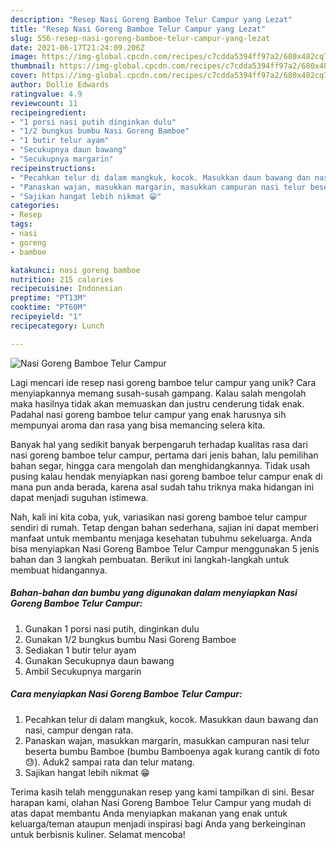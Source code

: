 ```yaml
---
description: "Resep Nasi Goreng Bamboe Telur Campur yang Lezat"
title: "Resep Nasi Goreng Bamboe Telur Campur yang Lezat"
slug: 556-resep-nasi-goreng-bamboe-telur-campur-yang-lezat
date: 2021-06-17T21:24:09.206Z
image: https://img-global.cpcdn.com/recipes/c7cdda5394ff97a2/680x482cq70/nasi-goreng-bamboe-telur-campur-foto-resep-utama.jpg
thumbnail: https://img-global.cpcdn.com/recipes/c7cdda5394ff97a2/680x482cq70/nasi-goreng-bamboe-telur-campur-foto-resep-utama.jpg
cover: https://img-global.cpcdn.com/recipes/c7cdda5394ff97a2/680x482cq70/nasi-goreng-bamboe-telur-campur-foto-resep-utama.jpg
author: Dollie Edwards
ratingvalue: 4.9
reviewcount: 11
recipeingredient:
- "1 porsi nasi putih dinginkan dulu"
- "1/2 bungkus bumbu Nasi Goreng Bamboe"
- "1 butir telur ayam"
- "Secukupnya daun bawang"
- "Secukupnya margarin"
recipeinstructions:
- "Pecahkan telur di dalam mangkuk, kocok. Masukkan daun bawang dan nasi, campur dengan rata."
- "Panaskan wajan, masukkan margarin, masukkan campuran nasi telur beserta bumbu Bamboe (bumbu Bamboenya agak kurang cantik di foto 😓). Aduk2 sampai rata dan telur matang."
- "Sajikan hangat lebih nikmat 😁"
categories:
- Resep
tags:
- nasi
- goreng
- bamboe

katakunci: nasi goreng bamboe 
nutrition: 215 calories
recipecuisine: Indonesian
preptime: "PT13M"
cooktime: "PT60M"
recipeyield: "1"
recipecategory: Lunch

---
```



![Nasi Goreng Bamboe Telur Campur](https://img-global.cpcdn.com/recipes/c7cdda5394ff97a2/680x482cq70/nasi-goreng-bamboe-telur-campur-foto-resep-utama.jpg)

Lagi mencari ide resep nasi goreng bamboe telur campur yang unik? Cara menyiapkannya memang susah-susah gampang. Kalau salah mengolah maka hasilnya tidak akan memuaskan dan justru cenderung tidak enak. Padahal nasi goreng bamboe telur campur yang enak harusnya sih mempunyai aroma dan rasa yang bisa memancing selera kita.

Banyak hal yang sedikit banyak berpengaruh terhadap kualitas rasa dari nasi goreng bamboe telur campur, pertama dari jenis bahan, lalu pemilihan bahan segar, hingga cara mengolah dan menghidangkannya. Tidak usah pusing kalau hendak menyiapkan nasi goreng bamboe telur campur enak di mana pun anda berada, karena asal sudah tahu triknya maka hidangan ini dapat menjadi suguhan istimewa.




Nah, kali ini kita coba, yuk, variasikan nasi goreng bamboe telur campur sendiri di rumah. Tetap dengan bahan sederhana, sajian ini dapat memberi manfaat untuk membantu menjaga kesehatan tubuhmu sekeluarga. Anda bisa menyiapkan Nasi Goreng Bamboe Telur Campur menggunakan 5 jenis bahan dan 3 langkah pembuatan. Berikut ini langkah-langkah untuk membuat hidangannya.

<!--inarticleads1-->

##### Bahan-bahan dan bumbu yang digunakan dalam menyiapkan Nasi Goreng Bamboe Telur Campur:

1. Gunakan 1 porsi nasi putih, dinginkan dulu
1. Gunakan 1/2 bungkus bumbu Nasi Goreng Bamboe
1. Sediakan 1 butir telur ayam
1. Gunakan Secukupnya daun bawang
1. Ambil Secukupnya margarin




<!--inarticleads2-->

##### Cara menyiapkan Nasi Goreng Bamboe Telur Campur:

1. Pecahkan telur di dalam mangkuk, kocok. Masukkan daun bawang dan nasi, campur dengan rata.
1. Panaskan wajan, masukkan margarin, masukkan campuran nasi telur beserta bumbu Bamboe (bumbu Bamboenya agak kurang cantik di foto 😓). Aduk2 sampai rata dan telur matang.
1. Sajikan hangat lebih nikmat 😁




Terima kasih telah menggunakan resep yang kami tampilkan di sini. Besar harapan kami, olahan Nasi Goreng Bamboe Telur Campur yang mudah di atas dapat membantu Anda menyiapkan makanan yang enak untuk keluarga/teman ataupun menjadi inspirasi bagi Anda yang berkeinginan untuk berbisnis kuliner. Selamat mencoba!
